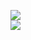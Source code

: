 [![](https://img.shields.io/badge/Made%20With-Github%20Spray-lightgrey.svg?style=for-the-badge&logo=github)](https://github.com/Annihil/github-spray#7050)  
[![](https://i.imgur.com/2DrTn0Z.gif)](https://github.com/Annihil/github-spray)